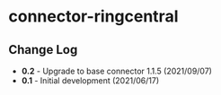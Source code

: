 # connector-ringcentral

## Change Log

+ **0.2** - Upgrade to base connector 1.1.5 (2021/09/07)
+ **0.1** - Initial development (2021/06/17)
